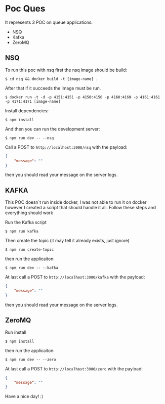 # Poc Ques
It represents 3 POC on queue applications:

* NSQ
* Kafka
* ZeroMQ

## NSQ
To run this poc with nsq first the nsq image should be build:

```
$ cd nsq && docker build -t [image-name] .
```

After that if it succeeds the image must be run.

```
$ docker run -t -d -p 4151:4151 -p 4150:4150 -p 4160:4160 -p 4161:4161 -p 4171:4171 [image-name]
```

Install dependencies:

```
$ npm install
```

And then you can run the development server:

```
$ npm run dev -- --nsq
```

Call a POST to ```http://localhost:3000/nsq``` with the payload:

```JSON
{
	"message": ""
}
```

then you should read your message on the server logs.

## KAFKA

This POC doesn`t run inside docker, I was not able to run it on docker however I created a script that should handle it all. Follow these steps and everything should work

Run the Kafka script

```
$ npm run kafka
```

Then create the topic (it may tell it already exists, just ignore)

```
$ npm run create-topic
```

then run the applicaiton

```
$ npm run dev -- --kafka
```

At last call a POST to ```http://localhost:3000/kafka``` with the payload:

```JSON
{
	"message": ""
}
```

then you should read your message on the server logs.

## ZeroMQ

Run install

```
$ npm install
```

then run the applicaiton

```
$ npm run dev -- --zero
```

At last call a POST to ```http://localhost:3000/zero``` with the payload:

```JSON
{
	"message": ""
}
```

Have a nice day! :)